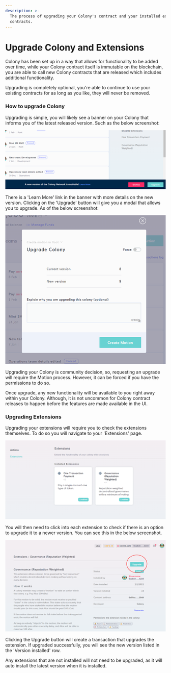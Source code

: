 ```yaml
---
description: >-
  The process of upgrading your Colony's contract and your installed extensions
  contracts.
---
```


# Upgrade Colony and Extensions

Colony has been set up in a way that allows for functionality to be added over time, while your Colony contract itself is immutable on the blockchain, you are able to call new Colony contracts that are released which includes additional functionality.

Upgrading is completely optional, you're able to continue to use your existing contracts for as long as you like, they will never be removed.

### How to upgrade Colony

Upgrading is simple, you will likely see a banner on your Colony that informs you of the latest released version. Such as the below screenshot:

![Banner showing that there is a new version of Colony available.](../assets/50c33c3e-b618-4b72-b2c9-ca5590bc8b92.png)

There is a 'Learn More' link in the banner with more details on the new version. Clicking on the 'Upgrade' button will give you a modal that allows you to upgrade. As of the below screenshot:

![Modal for upgrading your Colony to the latest version.](../assets/b4c7f953-b75a-42cd-ae54-059123ebccef.png)

Upgrading your Colony is community decision, so, requesting an upgrade will require the Motion process. However, it can be forced if you have the permissions to do so.

Once upgrade, any new functionality will be available to you right away within your Colony. Although, it is not uncommon for Colony contract releases to happen before the features are made available in the UI.

### Upgrading Extensions

Upgrading your extensions will require you to check the extensions themselves. To do so you will navigate to your 'Extensions' page.

![Extensions page, shows the version number under each extension name.](<../assets/249fdc8f-c496-4c5c-acbe-de90e2a77d93 (1).png>)

You will then need to click into each extension to check if there is an option to upgrade it to a newer version. You can see this in the below screenshot.

![Extension that is able to be upgraded to a newer version.](../assets/478072dc-6c23-43fa-afa6-2d96246d2f07.png)

Clicking the Upgrade button will create a transaction that upgrades the extension. If upgraded successfully, you will see the new version listed in the 'Version installed' row.

Any extensions that are not installed will not need to be upgraded, as it will auto install the latest version when it is installed.
